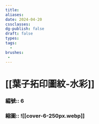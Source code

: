 ```yaml
---
title: 
aliases: 
date: 2024-04-20
cssclasses: 
dg-publish: false
draft: false
types: 
tags: 
  - 
brushes: 
 - 
---
```

# [[葉子拓印圖紋-水彩]]

### 編號:: 6
### 縮圖:: ![[cover-6-250px.webp]]


